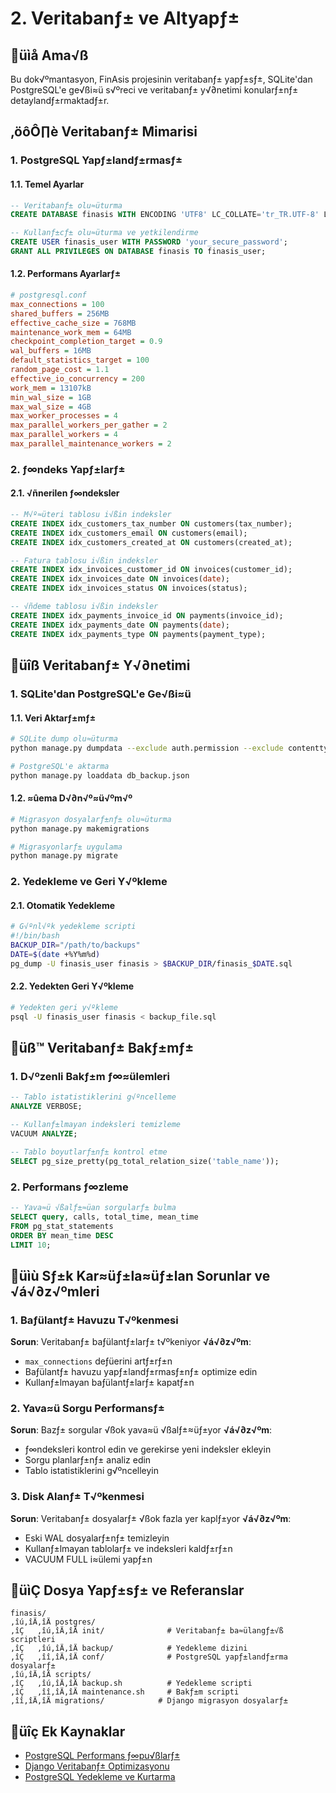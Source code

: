 # 2. Veritabanƒ± ve Altyapƒ±

## üìå Ama√ß
Bu dok√ºmantasyon, FinAsis projesinin veritabanƒ± yapƒ±sƒ±, SQLite'dan PostgreSQL'e ge√ßi≈ü s√ºreci ve veritabanƒ± y√∂netimi konularƒ±nƒ± detaylandƒ±rmaktadƒ±r.

## ‚öôÔ∏è Veritabanƒ± Mimarisi

### 1. PostgreSQL Yapƒ±landƒ±rmasƒ±

#### 1.1. Temel Ayarlar
```sql
-- Veritabanƒ± olu≈üturma
CREATE DATABASE finasis WITH ENCODING 'UTF8' LC_COLLATE='tr_TR.UTF-8' LC_CTYPE='tr_TR.UTF-8';

-- Kullanƒ±cƒ± olu≈üturma ve yetkilendirme
CREATE USER finasis_user WITH PASSWORD 'your_secure_password';
GRANT ALL PRIVILEGES ON DATABASE finasis TO finasis_user;
```

#### 1.2. Performans Ayarlarƒ±
```ini
# postgresql.conf
max_connections = 100
shared_buffers = 256MB
effective_cache_size = 768MB
maintenance_work_mem = 64MB
checkpoint_completion_target = 0.9
wal_buffers = 16MB
default_statistics_target = 100
random_page_cost = 1.1
effective_io_concurrency = 200
work_mem = 13107kB
min_wal_size = 1GB
max_wal_size = 4GB
max_worker_processes = 4
max_parallel_workers_per_gather = 2
max_parallel_workers = 4
max_parallel_maintenance_workers = 2
```

### 2. ƒ∞ndeks Yapƒ±larƒ±

#### 2.1. √ñnerilen ƒ∞ndeksler
```sql
-- M√º≈üteri tablosu i√ßin indeksler
CREATE INDEX idx_customers_tax_number ON customers(tax_number);
CREATE INDEX idx_customers_email ON customers(email);
CREATE INDEX idx_customers_created_at ON customers(created_at);

-- Fatura tablosu i√ßin indeksler
CREATE INDEX idx_invoices_customer_id ON invoices(customer_id);
CREATE INDEX idx_invoices_date ON invoices(date);
CREATE INDEX idx_invoices_status ON invoices(status);

-- √ñdeme tablosu i√ßin indeksler
CREATE INDEX idx_payments_invoice_id ON payments(invoice_id);
CREATE INDEX idx_payments_date ON payments(date);
CREATE INDEX idx_payments_type ON payments(payment_type);
```

## üîß Veritabanƒ± Y√∂netimi

### 1. SQLite'dan PostgreSQL'e Ge√ßi≈ü

#### 1.1. Veri Aktarƒ±mƒ±
```bash
# SQLite dump olu≈üturma
python manage.py dumpdata --exclude auth.permission --exclude contenttypes > db_backup.json

# PostgreSQL'e aktarma
python manage.py loaddata db_backup.json
```

#### 1.2. ≈ûema D√∂n√º≈ü√ºm√º
```bash
# Migrasyon dosyalarƒ±nƒ± olu≈üturma
python manage.py makemigrations

# Migrasyonlarƒ± uygulama
python manage.py migrate
```

### 2. Yedekleme ve Geri Y√ºkleme

#### 2.1. Otomatik Yedekleme
```bash
# G√ºnl√ºk yedekleme scripti
#!/bin/bash
BACKUP_DIR="/path/to/backups"
DATE=$(date +%Y%m%d)
pg_dump -U finasis_user finasis > $BACKUP_DIR/finasis_$DATE.sql
```

#### 2.2. Yedekten Geri Y√ºkleme
```bash
# Yedekten geri y√ºkleme
psql -U finasis_user finasis < backup_file.sql
```

## üß™ Veritabanƒ± Bakƒ±mƒ±

### 1. D√ºzenli Bakƒ±m ƒ∞≈ülemleri
```sql
-- Tablo istatistiklerini g√ºncelleme
ANALYZE VERBOSE;

-- Kullanƒ±lmayan indeksleri temizleme
VACUUM ANALYZE;

-- Tablo boyutlarƒ±nƒ± kontrol etme
SELECT pg_size_pretty(pg_total_relation_size('table_name'));
```

### 2. Performans ƒ∞zleme
```sql
-- Yava≈ü √ßalƒ±≈üan sorgularƒ± bulma
SELECT query, calls, total_time, mean_time
FROM pg_stat_statements
ORDER BY mean_time DESC
LIMIT 10;
```

## üìù Sƒ±k Kar≈üƒ±la≈üƒ±lan Sorunlar ve √á√∂z√ºmleri

### 1. Baƒülantƒ± Havuzu T√ºkenmesi
**Sorun**: Veritabanƒ± baƒülantƒ±larƒ± t√ºkeniyor
**√á√∂z√ºm**:
- `max_connections` deƒüerini artƒ±rƒ±n
- Baƒülantƒ± havuzu yapƒ±landƒ±rmasƒ±nƒ± optimize edin
- Kullanƒ±lmayan baƒülantƒ±larƒ± kapatƒ±n

### 2. Yava≈ü Sorgu Performansƒ±
**Sorun**: Bazƒ± sorgular √ßok yava≈ü √ßalƒ±≈üƒ±yor
**√á√∂z√ºm**:
- ƒ∞ndeksleri kontrol edin ve gerekirse yeni indeksler ekleyin
- Sorgu planlarƒ±nƒ± analiz edin
- Tablo istatistiklerini g√ºncelleyin

### 3. Disk Alanƒ± T√ºkenmesi
**Sorun**: Veritabanƒ± dosyalarƒ± √ßok fazla yer kaplƒ±yor
**√á√∂z√ºm**:
- Eski WAL dosyalarƒ±nƒ± temizleyin
- Kullanƒ±lmayan tablolarƒ± ve indeksleri kaldƒ±rƒ±n
- VACUUM FULL i≈ülemi yapƒ±n

## üìÇ Dosya Yapƒ±sƒ± ve Referanslar

```
finasis/
‚îú‚îÄ‚îÄ postgres/
‚îÇ   ‚îú‚îÄ‚îÄ init/              # Veritabanƒ± ba≈ülangƒ±√ß scriptleri
‚îÇ   ‚îú‚îÄ‚îÄ backup/            # Yedekleme dizini
‚îÇ   ‚îî‚îÄ‚îÄ conf/              # PostgreSQL yapƒ±landƒ±rma dosyalarƒ±
‚îú‚îÄ‚îÄ scripts/
‚îÇ   ‚îú‚îÄ‚îÄ backup.sh          # Yedekleme scripti
‚îÇ   ‚îî‚îÄ‚îÄ maintenance.sh     # Bakƒ±m scripti
‚îî‚îÄ‚îÄ migrations/            # Django migrasyon dosyalarƒ±
```

## üîç Ek Kaynaklar

- [PostgreSQL Performans ƒ∞pu√ßlarƒ±](https://www.postgresql.org/docs/current/performance-tips.html)
- [Django Veritabanƒ± Optimizasyonu](https://docs.djangoproject.com/en/stable/topics/db/optimization/)
- [PostgreSQL Yedekleme ve Kurtarma](https://www.postgresql.org/docs/current/backup.html) 